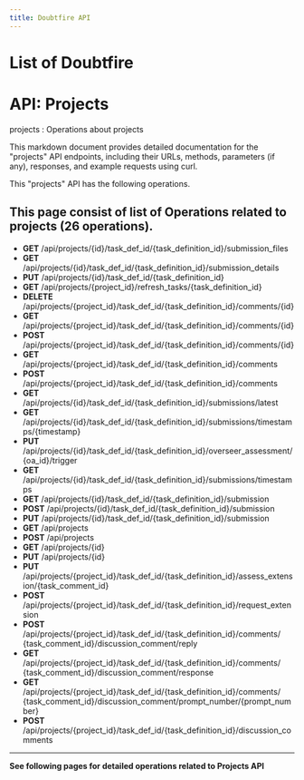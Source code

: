 ```yaml
---
title: Doubtfire API 
---
```


# List of Doubtfire 

# API: Projects
projects : Operations about projects

This markdown document provides detailed documentation for the "projects" API endpoints, including their URLs, methods, parameters (if any), responses, and example requests using curl.

This "projects" API has the following operations.

## This page consist of list of Operations related to projects (26 operations).

- **GET** /api/projects/{id}/task_def_id/{task_definition_id}/submission_files
- **GET** /api/projects/{id}/task_def_id/{task_definition_id}/submission_details
- **PUT** /api/projects/{id}/task_def_id/{task_definition_id}
- **GET** /api/projects/{project_id}/refresh_tasks/{task_definition_id}
- **DELETE** /api/projects/{project_id}/task_def_id/{task_definition_id}/comments/{id}
- **GET** /api/projects/{project_id}/task_def_id/{task_definition_id}/comments/{id}
- **POST** /api/projects/{project_id}/task_def_id/{task_definition_id}/comments/{id}
- **GET** /api/projects/{project_id}/task_def_id/{task_definition_id}/comments
- **POST** /api/projects/{project_id}/task_def_id/{task_definition_id}/comments
- **GET** /api/projects/{id}/task_def_id/{task_definition_id}/submissions/latest
- **GET** /api/projects/{id}/task_def_id/{task_definition_id}/submissions/timestamps/{timestamp}
- **PUT** /api/projects/{id}/task_def_id/{task_definition_id}/overseer_assessment/{oa_id}/trigger
- **GET** /api/projects/{id}/task_def_id/{task_definition_id}/submissions/timestamps
- **GET** /api/projects/{id}/task_def_id/{task_definition_id}/submission
- **POST** /api/projects/{id}/task_def_id/{task_definition_id}/submission
- **PUT** /api/projects/{id}/task_def_id/{task_definition_id}/submission
- **GET** /api/projects
- **POST** /api/projects
- **GET** /api/projects/{id}
- **PUT** /api/projects/{id}
- **PUT** /api/projects/{project_id}/task_def_id/{task_definition_id}/assess_extension/{task_comment_id}
- **POST** /api/projects/{project_id}/task_def_id/{task_definition_id}/request_extension
- **POST** /api/projects/{project_id}/task_def_id/{task_definition_id}/comments/
{task_comment_id}/discussion_comment/reply
- **GET** /api/projects/{project_id}/task_def_id/{task_definition_id}/comments/
{task_comment_id}/discussion_comment/response
- **GET** /api/projects/{project_id}/task_def_id/{task_definition_id}/comments/
{task_comment_id}/discussion_comment/prompt_number/{prompt_number}
- **POST** /api/projects/{project_id}/task_def_id/{task_definition_id}/discussion_comments

-------------------------------------------
**See following pages for detailed operations related to Projects API**
